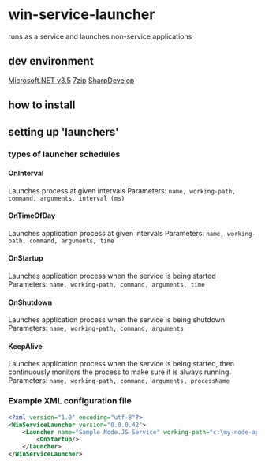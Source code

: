 # win-service-launcher
runs as a service and launches non-service applications

## dev environment
[Microsoft.NET v3.5](https://dotnet.microsoft.com/download/thank-you/net35-sp1)
[7zip](https://www.7-zip.org/download.html)
[SharpDevelop](http://www.icsharpcode.net/OpenSource/SD/Download/Default.aspx#SharpDevelop5x)

## how to install


## setting up 'launchers'
### types of launcher schedules
#### OnInterval
Launches process at given intervals
Parameters: `name, working-path, command, arguments, interval (ms)`

#### OnTimeOfDay
Launches application process at given intervals
Parameters: `name, working-path, command, arguments, time`

#### OnStartup
Launches application process when the service is being started
Parameters: `name, working-path, command, arguments, time`

#### OnShutdown
Launches application process when the service is being shutdown
Parameters: `name, working-path, command, arguments`

#### KeepAlive
Launches application process when the service is being started, then continuously monitors the process to make sure it is always running.
Parameters: `name, working-path, command, arguments, processName`

### Example XML configuration file
```xml
<?xml version="1.0" encoding="utf-8"?>
<WinServiceLauncher version="0.0.0.42">
	<Launcher name="Sample Node.JS Service" working-path="c:\my-node-app\" command="npm" arguments="start">
		<OnStartup/>
	</Launcher>
</WinServiceLauncher>
```

